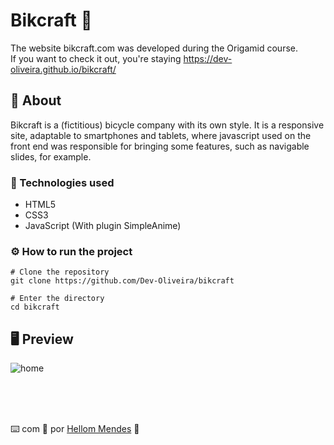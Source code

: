 # Bikcraft 🚴

The website bikcraft.com was developed during the Origamid course. <br>
If you want to check it out, you're staying https://dev-oliveira.github.io/bikcraft/

## 📖 About

Bikcraft is a (fictitious) bicycle company with its own style.
It is a responsive site, adaptable to smartphones and tablets, where javascript used on the front end was responsible for bringing some features, such as navigable slides, for example.

### 🔧 Technologies used

- HTML5
- CSS3
- JavaScript (With plugin SimpleAnime)

### ⚙️ How to run the project

```
# Clone the repository
git clone https://github.com/Dev-Oliveira/bikcraft

# Enter the directory
cd bikcraft
```

## 🖥️ Preview

![home](./readmeGifs/home-e-bikeGit.gif)

<br>
<br>
<br>

⌨️ com 💜 por [Hellom Mendes](https://gist.github.com/Dev-Oliveira) 👦
